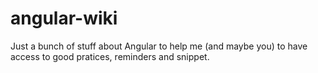 # angular-wiki
Just a bunch of stuff about Angular to help me (and maybe you) to have access to good pratices, reminders and snippet.
